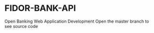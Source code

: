 # FIDOR-BANK-API
Open Banking Web Application Development
Open the master branch to see source code
